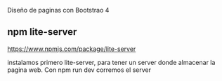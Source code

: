 Diseño de paginas con Bootstrao 4 

## npm lite-server 

https://www.npmjs.com/package/lite-server

instalamos primero lite-server, para tener un server donde almacenar la pagina web.
Con npm run dev corremos el server